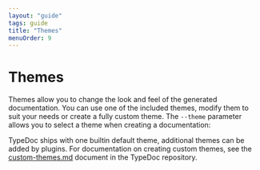 ```yaml
---
layout: "guide"
tags: guide
title: "Themes"
menuOrder: 9
---
```


# Themes

Themes allow you to change the look and feel of the generated documentation. You can use one of the included
themes, modify them to suit your needs or create a fully custom theme. The `--theme` parameter allows you to
select a theme when creating a documentation:

TypeDoc ships with one builtin default theme, additional themes can be added by plugins. For documentation on creating custom themes, see the [custom-themes.md](https://github.com/TypeStrong/typedoc/blob/master/internal-docs/custom-themes.md) document in the TypeDoc repository.
